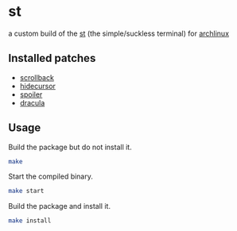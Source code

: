 # st
a custom build of the [st](http://st.suckless.org/) (the simple/suckless terminal) for [archlinux](https://archlinux.org/)

## Installed patches
* [scrollback](https://st.suckless.org/patches/scrollback/)
* [hidecursor](https://st.suckless.org/patches/hidecursor/)
* [spoiler](https://st.suckless.org/patches/spoiler/)
* [dracula](https://st.suckless.org/patches/dracula/)

## Usage

Build the package but do not install it.
```sh
make
```

Start the compiled binary.
```sh
make start
```

Build the package and install it.
```sh
make install
```
